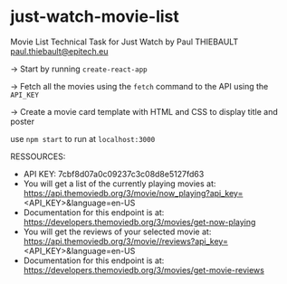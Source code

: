 # just-watch-movie-list
Movie List Technical Task for Just Watch
by Paul THIEBAULT
paul.thiebault@epitech.eu

-> Start by running `create-react-app`

-> Fetch all the movies using the `fetch` command to the API using the `API_KEY`

-> Create a movie card template with HTML and CSS to display title and poster


use `npm start` to run at `localhost:3000`


RESSOURCES:

- API KEY: 7cbf8d07a0c09237c3c08d8e5127fd63
- You will get a list of the currently playing movies at: https://api.themoviedb.org/3/movie/now_playing?api_key=<API_KEY>&language=en-US
- Documentation for this endpoint is at: https://developers.themoviedb.org/3/movies/get-now-playing
- You will get the reviews of your selected movie at: https://api.themoviedb.org/3/movie//reviews?api_key=<API_KEY>&language=en-US
- Documentation for this endpoint is at: https://developers.themoviedb.org/3/movies/get-movie-reviews
